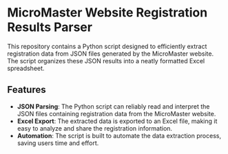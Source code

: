# MicroMaster Website Registration Results Parser

This repository contains a Python script designed to efficiently extract registration data from JSON files generated by the MicroMaster website. The script organizes these JSON results into a neatly formatted Excel spreadsheet.

## Features

- **JSON Parsing**: The Python script can reliably read and interpret the JSON files containing registration data from the MicroMaster website.
- **Excel Export**: The extracted data is exported to an Excel file, making it easy to analyze and share the registration information.
- **Automation**: The script is built to automate the data extraction process, saving users time and effort.

